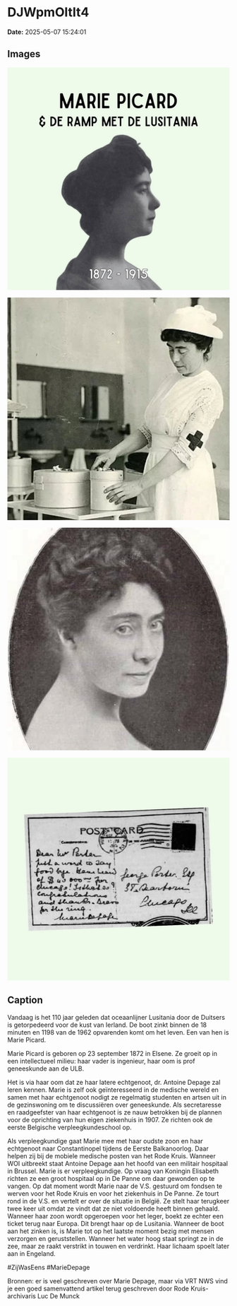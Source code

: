 # DJWpmOltIt4

**Date:** 2025-05-07 15:24:01

## Images

![Image](../images/DJWpmOltIt4_0.webp)

![Image](../images/DJWpmOltIt4_1.webp)

![Image](../images/DJWpmOltIt4_2.webp)

![Image](../images/DJWpmOltIt4_3.webp)

## Caption

Vandaag is het 110 jaar geleden dat oceaanlijner Lusitania door de Duitsers is getorpedeerd voor de kust van Ierland. De boot zinkt binnen de 18 minuten en 1198 van de 1962 opvarenden komt om het leven. Een van hen is Marie Picard. 

Marie Picard is geboren op 23 september 1872 in Elsene. Ze groeit op in een intellectueel milieu: haar vader is ingenieur, haar oom is prof geneeskunde aan de ULB. 

Het is via haar oom dat ze haar latere echtgenoot, dr. Antoine Depage zal leren kennen. Marie is zelf ook geïnteresseerd in de medische wereld en samen met haar echtgenoot nodigt ze regelmatig studenten en artsen uit in de gezinswoning om te discussiëren over geneeskunde. Als secretaresse en raadgeefster van haar echtgenoot is ze nauw betrokken bij de plannen voor de oprichting van hun eigen ziekenhuis in 1907. Ze richten ook de eerste Belgische verpleegkundeschool op. 

Als verpleegkundige gaat Marie mee met haar oudste zoon en haar echtgenoot naar Constantinopel tijdens de Eerste Balkanoorlog. Daar helpen zij bij de mobiele medische posten van het Rode Kruis. Wanneer WOI uitbreekt staat Antoine Depage aan het hoofd van een militair hospitaal in Brussel. Marie is er verpleegkundige. Op vraag van Koningin Elisabeth richten ze een groot hospitaal op in De Panne om daar gewonden op te vangen. Op dat moment wordt Marie naar de V.S. gestuurd om fondsen te werven voor het Rode Kruis en voor het ziekenhuis in De Panne. Ze tourt rond in de V.S. en vertelt er over de situatie in België. Ze stelt haar terugkeer twee keer uit omdat ze vindt dat ze niet voldoende heeft binnen gehaald. Wanneer haar zoon wordt opgeroepen voor het leger, boekt ze echter een ticket terug naar Europa. Dit brengt haar op de Lusitania. Wanneer de boot aan het zinken is, is Marie tot op het laatste moment bezig met mensen verzorgen en geruststellen. Wanneer het water hoog staat springt ze in de zee, maar ze raakt verstrikt in touwen en verdrinkt. Haar lichaam spoelt later aan in Engeland. 

#ZijWasEens #MarieDepage

Bronnen: er is veel geschreven over Marie Depage, maar via VRT NWS vind je een goed samenvattend artikel terug geschreven door Rode Kruis-archivaris Luc De Munck

